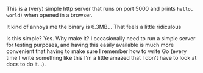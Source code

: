 This is a (very) simple http server that runs on port 5000 and prints `hello, world!` when opened in a browser.

It kind of annoys me the binary is 6.3MB... That feels a little ridiculous

Is this simple? Yes. Why make it? I occasionally need to run a simple server for testing purposes, and having this easily available is much more convenient that having to make sure I remember how to write Go (every time I write something like this I'm a little amazed that I don't have to look at docs to do it...).
